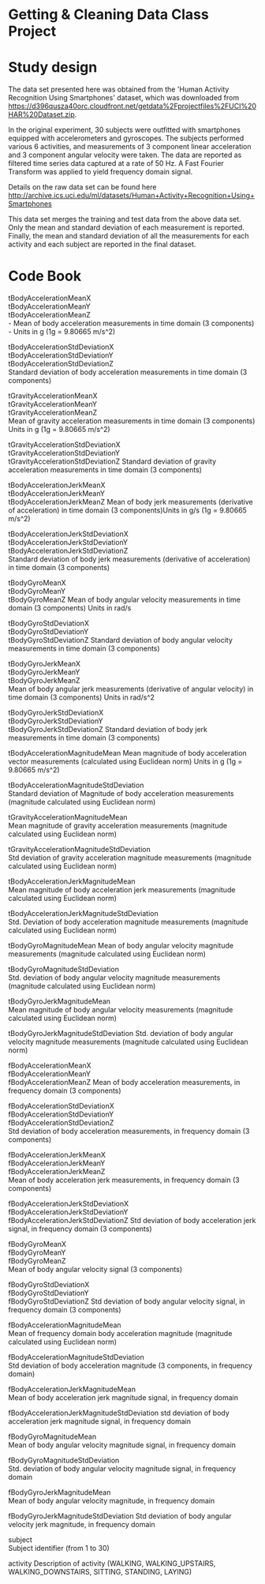 # Getting & Cleaning Data Class Project

# Study design
The data set presented here was obtained from the 'Human Activity Recognition Using Smartphones' dataset, which was downloaded from https://d396qusza40orc.cloudfront.net/getdata%2Fprojectfiles%2FUCI%20HAR%20Dataset.zip.

In the original experiment, 30 subjects were outfitted with smartphones equipped with accelerometers and gyroscopes.  The subjects performed various 6 activities, and measurements of 3 component linear acceleration and 3 component angular velocity were taken. The data are reported as filtered time series data captured at a rate of 50 Hz.  A Fast Fourier Transform was applied to yield frequency domain signal.

Details on the raw data set can be found here http://archive.ics.uci.edu/ml/datasets/Human+Activity+Recognition+Using+Smartphones 

This data set merges the training and test data from the above data set.  Only the mean and standard deviation of each measurement is reported.  Finally, the mean and standard deviation of all the measurements for each activity and each subject are reported in the final dataset.

# Code Book 

tBodyAccelerationMeanX                         
tBodyAccelerationMeanY                        
tBodyAccelerationMeanZ     
	- Mean of body acceleration measurements in time domain (3 components)
	- Units in g (1g = 9.80665 m/s^2)

 tBodyAccelerationStdDeviationX                
 tBodyAccelerationStdDeviationY                 
 tBodyAccelerationStdDeviationZ                
 	Standard deviation of body acceleration measurements in time domain (3 components)

 
tGravityAccelerationMeanX                      
tGravityAccelerationMeanY                     
tGravityAccelerationMeanZ  
 	Mean of gravity acceleration measurements in time domain (3 components)                    
 	Units in g (1g = 9.80665 m/s^2)

tGravityAccelerationStdDeviationX             
tGravityAccelerationStdDeviationY              
tGravityAccelerationStdDeviationZ
	Standard deviation of gravity acceleration measurements in time domain (3 components)             

tBodyAccelerationJerkMeanX                     
tBodyAccelerationJerkMeanY                    
tBodyAccelerationJerkMeanZ
	Mean of body jerk measurements (derivative of acceleration) in time domain (3 components)Units in g/s (1g = 9.80665 m/s^2)                    

tBodyAccelerationJerkStdDeviationX            
tBodyAccelerationJerkStdDeviationY             
tBodyAccelerationJerkStdDeviationZ            
	Standard deviation of body jerk measurements (derivative of acceleration) in time domain (3 components)

tBodyGyroMeanX                                 
tBodyGyroMeanY                                
tBodyGyroMeanZ
	Mean of body angular velocity measurements in time domain (3 components)
	Units in rad/s                                

tBodyGyroStdDeviationX                        
tBodyGyroStdDeviationY                         
tBodyGyroStdDeviationZ
	Standard deviation of body angular velocity measurements in time domain (3 components)                        

tBodyGyroJerkMeanX                             
tBodyGyroJerkMeanY                            
tBodyGyroJerkMeanZ     
	Mean of body angular jerk measurements (derivative of angular velocity) in time domain (3 components)
	Units in rad/s^2                         

tBodyGyroJerkStdDeviationX                    
tBodyGyroJerkStdDeviationY                     
tBodyGyroJerkStdDeviationZ
	Standard deviation of body jerk measurements in time domain (3 components)                    

tBodyAccelerationMagnitudeMean
	Mean magnitude of body acceleration vector measurements (calculated using Euclidean norm)
	Units in g (1g = 9.80665 m/s^2)

tBodyAccelerationMagnitudeStdDeviation   
	Standard deviation of Magnitude of body acceleration measurements (magnitude calculated using Euclidean norm)

tGravityAccelerationMagnitudeMean             
	Mean magnitude of gravity acceleration measurements (magnitude calculated using Euclidean norm)

tGravityAccelerationMagnitudeStdDeviation     
	Std deviation of gravity acceleration magnitude measurements (magnitude calculated using Euclidean norm)

tBodyAccelerationJerkMagnitudeMean   
	Mean magnitude of body acceleration jerk measurements (magnitude calculated using Euclidean norm)

tBodyAccelerationJerkMagnitudeStdDeviation  
	Std. Deviation of body acceleration magnitude measurements (magnitude calculated using Euclidean norm)

tBodyGyroMagnitudeMean
	Mean of body angular velocity magnitude measurements (magnitude calculated using Euclidean norm)

tBodyGyroMagnitudeStdDeviation  
	Std. deviation of body angular velocity magnitude measurements (magnitude calculated using Euclidean norm)

tBodyGyroJerkMagnitudeMean       
	Mean magnitude of body angular velocity measurements (magnitude calculated using Euclidean norm)

tBodyGyroJerkMagnitudeStdDeviation
	Std. deviation of body angular velocity magnitude measurements (magnitude calculated using Euclidean norm)

fBodyAccelerationMeanX                         
fBodyAccelerationMeanY                        
fBodyAccelerationMeanZ
	Mean of body acceleration measurements, in frequency domain (3 components)

fBodyAccelerationStdDeviationX                
fBodyAccelerationStdDeviationY                 
fBodyAccelerationStdDeviationZ  
	Std deviation of body acceleration measurements, in frequency domain (3 components)

fBodyAccelerationJerkMeanX                     
fBodyAccelerationJerkMeanY                    
fBodyAccelerationJerkMeanZ     
	Mean of body acceleration jerk measurements, in frequency domain (3 components)

fBodyAccelerationJerkStdDeviationX            
fBodyAccelerationJerkStdDeviationY             
fBodyAccelerationJerkStdDeviationZ
	Std deviation of body acceleration jerk signal, in frequency domain (3 components)

fBodyGyroMeanX                                 
fBodyGyroMeanY                                
fBodyGyroMeanZ                                 
	Mean of body angular velocity signal (3 components)

fBodyGyroStdDeviationX                        
fBodyGyroStdDeviationY                         
fBodyGyroStdDeviationZ
	Std deviation of body angular velocity signal, in frequency domain  (3 components)

fBodyAccelerationMagnitudeMean  
	Mean of frequency domain body acceleration magnitude (magnitude calculated using Euclidean norm)

fBodyAccelerationMagnitudeStdDeviation  
	Std deviation of body acceleration magnitude (3 components, in frequency domain)

fBodyAccelerationJerkMagnitudeMean         
	Mean of body acceleration jerk magnitude signal, in frequency domain

fBodyAccelerationJerkMagnitudeStdDeviation
	std deviation of body acceleration jerk magnitude signal, in frequency domain

fBodyGyroMagnitudeMean            
	Mean of body angular velocity magnitude signal, in frequency domain

fBodyGyroMagnitudeStdDeviation      
	Std. deviation of body angular velocity magnitude signal, in frequency domain

fBodyGyroJerkMagnitudeMean          
	Mean of body angular velocity magnitude, in frequency domain

fBodyGyroJerkMagnitudeStdDeviation 
	Std deviation of body angular velocity jerk magnitude, in frequency domain   

subject     
	Subject identifier (from 1 to 30)

activity
	Description of activity (WALKING, WALKING_UPSTAIRS, WALKING_DOWNSTAIRS, SITTING, STANDING, LAYING)